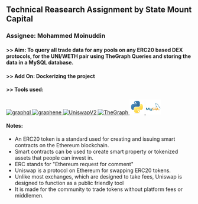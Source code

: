 ## Technical Reasearch Assignment by State Mount Capital
### Assignee: Mohammed Moinuddin

#### >> Aim:  To query all trade data for any pools on any ERC20 based DEX protocols, for the UNI/WETH pair using TheGraph Queries and storing the data in a MySQL database.
#### >> Add On: Dockerizing the project
#### >> Tools used: 
<p align="left"> 
<a href="https://graphql.org" target="_blank" rel="noreferrer"> <img src="https://www.vectorlogo.zone/logos/graphql/graphql-icon.svg" alt="graphql" width="40" height="40"/> </a> <a href="http://graphene-python.org" target="_blank" rel="noreferrer"> <img src="http://graphene-python.org/favicon.png" alt="graphene" width="40" height="40"/> </a> <a href="https://uniswap.org" target="_blank" rel="noreferrer"> <img src="https://cryptologos.cc/logos/uniswap-uni-logo.svg?v=022" alt="UniswapV2" width="40" height="40"/> </a> <a href="https://thegraph.com/en/" target="_blank" rel="noreferrer"> <img src="https://cryptologos.cc/logos/the-graph-grt-logo.png?v=021" alt="TheGraph" width="40" height="40"/> </a> <a href="https://www.python.org" target="_blank" rel="noreferrer"> <img src="https://raw.githubusercontent.com/devicons/devicon/master/icons/python/python-original.svg" alt="python" width="40" height="40"/> </a> <a href="https://www.mysql.com/" target="_blank" rel="noreferrer"> <img src="https://raw.githubusercontent.com/devicons/devicon/master/icons/mysql/mysql-original-wordmark.svg" alt="mysql" width="40" height="40"/> </a>

 #### Notes:  
- An ERC20 token is a standard used for creating and issuing smart contracts on the Ethereum blockchain.  
- Smart contracts can be used to create smart property or tokenized assets that people can invest in. 
- ERC stands for "Ethereum request for comment"   
- Uniswap is a protocol on Ethereum for swapping ERC20 tokens. 
- Unlike most exchanges, which are designed to take fees, Uniswap is designed to function as a public friendly tool 
- It is made for the community to trade tokens without platform fees or middlemen.

 
